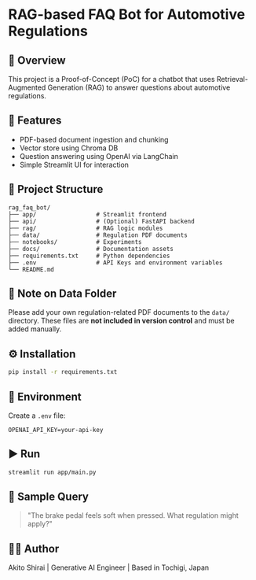 # RAG-based FAQ Bot for Automotive Regulations

## 🧠 Overview

This project is a Proof-of-Concept (PoC) for a chatbot that uses Retrieval-Augmented Generation (RAG) to answer questions about automotive regulations.

## 🚀 Features

- PDF-based document ingestion and chunking
- Vector store using Chroma DB
- Question answering using OpenAI via LangChain
- Simple Streamlit UI for interaction

## 📁 Project Structure

```
rag_faq_bot/
├── app/                 # Streamlit frontend
├── api/                 # (Optional) FastAPI backend
├── rag/                 # RAG logic modules
├── data/                # Regulation PDF documents
├── notebooks/           # Experiments
├── docs/                # Documentation assets
├── requirements.txt     # Python dependencies
├── .env                 # API Keys and environment variables
└── README.md
```

## 📂 Note on Data Folder

Please add your own regulation-related PDF documents to the `data/` directory.
These files are **not included in version control** and must be added manually.

## ⚙️ Installation

```bash
pip install -r requirements.txt
```

## 🔑 Environment

Create a `.env` file:

```
OPENAI_API_KEY=your-api-key
```

## ▶️ Run

```bash
streamlit run app/main.py
```

## 🧠 Sample Query

> "The brake pedal feels soft when pressed. What regulation might apply?"

## 🧑‍💻 Author

Akito Shirai | Generative AI Engineer | Based in Tochigi, Japan
